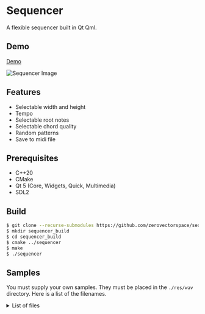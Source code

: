 # Sequencer

A flexible sequencer built in Qt Qml.

## Demo
[Demo](https://zydev.space/downloads/sequencer-demo.ogv)

![Sequencer Image](https://zydev.space/downloads/sequencer-screenshot.png)


## Features

- Selectable width and height
- Tempo
- Selectable root notes
- Selectable chord quality
- Random patterns
- Save to midi file

## Prerequisites

- C++20
- CMake
- Qt 5 (Core, Widgets, Quick, Multimedia)
- SDL2

## Build

``` bash
$ git clone --recurse-submodules https://github.com/zerovectorspace/sequencer
$ mkdir sequencer_build
$ cd sequencer_build
$ cmake ../sequencer
$ make
$ ./sequencer
```

## Samples

You must supply your own samples. They must be placed in the `./res/wav` directory. Here is a list of the filenames.

<details>
<summary>List of files</summary>
<pre>
A1.wav
A2.wav
A3.wav
A4.wav
A5.wav
Ab1.wav
Ab2.wav
Ab3.wav
Ab4.wav
Ab5.wav
B1.wav
B2.wav
B3.wav
B4.wav
B5.wav
Bb1.wav
Bb2.wav
Bb3.wav
Bb4.wav
Bb5.wav
C1.wav
C2.wav
C3.wav
C4.wav
C5.wav
D1.wav
D2.wav
D3.wav
D4.wav
D5.wav
Db1.wav
Db2.wav
Db3.wav
Db4.wav
Db5.wav
E1.wav
E2.wav
E3.wav
E4.wav
E5.wav
Eb1.wav
Eb2.wav
Eb3.wav
Eb4.wav
Eb5.wav
F1.wav
F2.wav
F3.wav
F4.wav
F5.wav
G1.wav
G2.wav
G3.wav
G4.wav
G5.wav
Gb1.wav
Gb2.wav
Gb3.wav
Gb4.wav
Gb5.wav
</pre>
</details>

